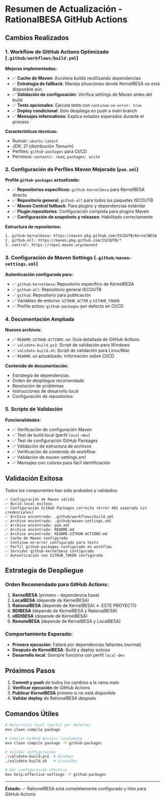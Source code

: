 # Resumen de Actualización - RationalBESA GitHub Actions

## Cambios Realizados

### 1. Workflow de GitHub Actions Optimizado (`.github/workflows/build.yml`)

**Mejoras implementadas:**
- ✅ **Cache de Maven**: Accelera builds reutilizando dependencias
- ✅ **Estrategia de fallback**: Maneja situaciones donde KernelBESA no está disponible aún
- ✅ **Validación de configuración**: Verifica settings de Maven antes del build
- ✅ **Tests opcionales**: Ejecuta tests con `continue-on-error: true`
- ✅ **Deploy condicional**: Solo despliega en push a main branch
- ✅ **Mensajes informativos**: Explica estados esperados durante el proceso

**Características técnicas:**
- Runner: `ubuntu-latest`
- JDK: 21 (distribución Temurin)
- Perfiles: `github-packages` para CI/CD
- Permisos: `contents: read`, `packages: write`

### 2. Configuración de Perfiles Maven Mejorada (`pom.xml`)

**Profile `github-packages` actualizado:**
- ✅ **Repositorios específicos**: `github-kernelbesa` para KernelBESA directo
- ✅ **Repositorio general**: `github-all` para todos los paquetes ISCOUTB
- ✅ **Maven Central fallback**: Para plugins y dependencias estándar
- ✅ **Plugin repositories**: Configuración completa para plugins Maven
- ✅ **Configuración de snapshots y releases**: Habilitado correctamente

**Estructura de repositorios:**
```xml
1. github-kernelbesa: https://maven.pkg.github.com/ISCOUTB/KernelBESA
2. github-all: https://maven.pkg.github.com/ISCOUTB/*
3. central: https://repo1.maven.org/maven2
```

### 3. Configuración de Maven Settings (`.github/maven-settings.xml`)

**Autenticación configurada para:**
- ✅ `github-kernelbesa`: Repositorio específico de KernelBESA
- ✅ `github-all`: Repositorio general ISCOUTB
- ✅ `github`: Repositorio para publicación
- ✅ Variables de entorno: `GITHUB_ACTOR` y `GITHUB_TOKEN`
- ✅ Profile activo: `github-packages` por defecto en CI/CD

### 4. Documentación Ampliada

**Nuevos archivos:**
- ✅ `README-GITHUB-ACTIONS.md`: Guía detallada de GitHub Actions
- ✅ `validate-build.ps1`: Script de validación para Windows
- ✅ `validate-build.sh`: Script de validación para Linux/Mac
- ✅ `README.md` actualizado: Información sobre CI/CD

**Contenido de documentación:**
- Estrategia de dependencias
- Orden de despliegue recomendado
- Resolución de problemas
- Instrucciones de desarrollo local
- Configuración de repositorios

### 5. Scripts de Validación

**Funcionalidades:**
- ✅ Verificación de configuración Maven
- ✅ Test de build local (perfil `local-dev`)
- ✅ Test de configuración GitHub Packages
- ✅ Validación de estructura de archivos
- ✅ Verificación de contenido de workflow
- ✅ Validación de maven-settings.xml
- ✅ Mensajes con colores para fácil identificación

## Validación Exitosa

Todos los componentes han sido probados y validados:

```
✅ Configuración de Maven válida
✅ Build local exitoso
✅ Configuración GitHub Packages correcta (error 401 esperado sin credenciales)
✅ Archivo encontrado: .github/workflows/build.yml
✅ Archivo encontrado: .github/maven-settings.xml
✅ Archivo encontrado: pom.xml
✅ Archivo encontrado: README.md
✅ Archivo encontrado: README-GITHUB-ACTIONS.md
✅ Cache de Maven configurado
✅ Continue-on-error configurado para tests
✅ Perfil github-packages configurado en workflow
✅ Servidor github-kernelbesa configurado
✅ Autenticación con GITHUB_TOKEN configurada
```

## Estrategia de Despliegue

### Orden Recomendado para GitHub Actions:

1. **KernelBESA** (primero - dependencia base)
2. **LocalBESA** (depende de KernelBESA)
3. **RationalBESA** (depende de KernelBESA) ← ESTE PROYECTO
4. **BDIBESA** (depende de KernelBESA y RationalBESA)
5. **eBDIBESA** (depende de KernelBESA)
6. **RemoteBESA** (depende de KernelBESA y LocalBESA)

### Comportamiento Esperado:

- **Primera ejecución**: Fallará por dependencias faltantes (normal)
- **Después de KernelBESA**: Build y deploy exitoso
- **Desarrollo local**: Siempre funciona con perfil `local-dev`

## Próximos Pasos

1. **Commit y push** de todos los cambios a la rama main
2. **Verificar ejecución** de GitHub Actions
3. **Publicar KernelBESA** primero si no está disponible
4. **Validar deploy** de RationalBESA después

## Comandos Útiles

```bash
# Desarrollo local (perfil por defecto)
mvn clean compile package

# Simular GitHub Actions localmente
mvn clean compile package -P github-packages

# Validar configuración
.\validate-build.ps1  # Windows
./validate-build.sh   # Linux/Mac

# Ver configuración efectiva
mvn help:effective-settings -P github-packages
```

---

**Estado:** ✅ RationalBESA está completamente configurado y listo para GitHub Actions
